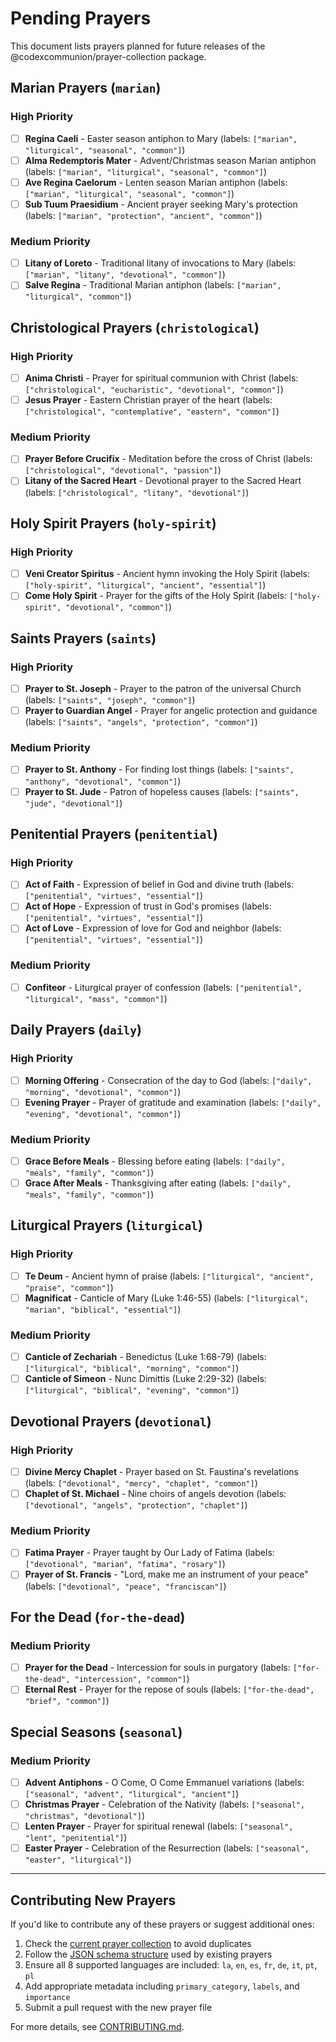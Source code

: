 # Pending Prayers

This document lists prayers planned for future releases of the @codexcommunion/prayer-collection package.

## Marian Prayers (`marian`)

### High Priority
- [ ] **Regina Caeli** - Easter season antiphon to Mary (labels: `["marian", "liturgical", "seasonal", "common"]`)
- [ ] **Alma Redemptoris Mater** - Advent/Christmas season Marian antiphon (labels: `["marian", "liturgical", "seasonal", "common"]`)
- [ ] **Ave Regina Caelorum** - Lenten season Marian antiphon (labels: `["marian", "liturgical", "seasonal", "common"]`)
- [ ] **Sub Tuum Praesidium** - Ancient prayer seeking Mary's protection (labels: `["marian", "protection", "ancient", "common"]`)

### Medium Priority
- [ ] **Litany of Loreto** - Traditional litany of invocations to Mary (labels: `["marian", "litany", "devotional", "common"]`)
- [ ] **Salve Regina** - Traditional Marian antiphon (labels: `["marian", "liturgical", "common"]`)

## Christological Prayers (`christological`)

### High Priority
- [ ] **Anima Christi** - Prayer for spiritual communion with Christ (labels: `["christological", "eucharistic", "devotional", "common"]`)
- [ ] **Jesus Prayer** - Eastern Christian prayer of the heart (labels: `["christological", "contemplative", "eastern", "common"]`)

### Medium Priority
- [ ] **Prayer Before Crucifix** - Meditation before the cross of Christ (labels: `["christological", "devotional", "passion"]`)
- [ ] **Litany of the Sacred Heart** - Devotional prayer to the Sacred Heart (labels: `["christological", "litany", "devotional"]`)

## Holy Spirit Prayers (`holy-spirit`)

### High Priority
- [ ] **Veni Creator Spiritus** - Ancient hymn invoking the Holy Spirit (labels: `["holy-spirit", "liturgical", "ancient", "essential"]`)
- [ ] **Come Holy Spirit** - Prayer for the gifts of the Holy Spirit (labels: `["holy-spirit", "devotional", "common"]`)

## Saints Prayers (`saints`)

### High Priority
- [ ] **Prayer to St. Joseph** - Prayer to the patron of the universal Church (labels: `["saints", "joseph", "common"]`)
- [ ] **Prayer to Guardian Angel** - Prayer for angelic protection and guidance (labels: `["saints", "angels", "protection", "common"]`)

### Medium Priority
- [ ] **Prayer to St. Anthony** - For finding lost things (labels: `["saints", "anthony", "devotional", "common"]`)
- [ ] **Prayer to St. Jude** - Patron of hopeless causes (labels: `["saints", "jude", "devotional"]`)

## Penitential Prayers (`penitential`)

### High Priority
- [ ] **Act of Faith** - Expression of belief in God and divine truth (labels: `["penitential", "virtues", "essential"]`)
- [ ] **Act of Hope** - Expression of trust in God's promises (labels: `["penitential", "virtues", "essential"]`)
- [ ] **Act of Love** - Expression of love for God and neighbor (labels: `["penitential", "virtues", "essential"]`)

### Medium Priority
- [ ] **Confiteor** - Liturgical prayer of confession (labels: `["penitential", "liturgical", "mass", "common"]`)

## Daily Prayers (`daily`)

### High Priority
- [ ] **Morning Offering** - Consecration of the day to God (labels: `["daily", "morning", "devotional", "common"]`)
- [ ] **Evening Prayer** - Prayer of gratitude and examination (labels: `["daily", "evening", "devotional", "common"]`)

### Medium Priority
- [ ] **Grace Before Meals** - Blessing before eating (labels: `["daily", "meals", "family", "common"]`)
- [ ] **Grace After Meals** - Thanksgiving after eating (labels: `["daily", "meals", "family", "common"]`)

## Liturgical Prayers (`liturgical`)

### High Priority
- [ ] **Te Deum** - Ancient hymn of praise (labels: `["liturgical", "ancient", "praise", "common"]`)
- [ ] **Magnificat** - Canticle of Mary (Luke 1:46-55) (labels: `["liturgical", "marian", "biblical", "essential"]`)

### Medium Priority
- [ ] **Canticle of Zechariah** - Benedictus (Luke 1:68-79) (labels: `["liturgical", "biblical", "morning", "common"]`)
- [ ] **Canticle of Simeon** - Nunc Dimittis (Luke 2:29-32) (labels: `["liturgical", "biblical", "evening", "common"]`)

## Devotional Prayers (`devotional`)

### High Priority
- [ ] **Divine Mercy Chaplet** - Prayer based on St. Faustina's revelations (labels: `["devotional", "mercy", "chaplet", "common"]`)
- [ ] **Chaplet of St. Michael** - Nine choirs of angels devotion (labels: `["devotional", "angels", "protection", "chaplet"]`)

### Medium Priority
- [ ] **Fatima Prayer** - Prayer taught by Our Lady of Fatima (labels: `["devotional", "marian", "fatima", "rosary"]`)
- [ ] **Prayer of St. Francis** - "Lord, make me an instrument of your peace" (labels: `["devotional", "peace", "franciscan"]`)

## For the Dead (`for-the-dead`)

### Medium Priority
- [ ] **Prayer for the Dead** - Intercession for souls in purgatory (labels: `["for-the-dead", "intercession", "common"]`)
- [ ] **Eternal Rest** - Prayer for the repose of souls (labels: `["for-the-dead", "brief", "common"]`)

## Special Seasons (`seasonal`)

### Medium Priority
- [ ] **Advent Antiphons** - O Come, O Come Emmanuel variations (labels: `["seasonal", "advent", "liturgical", "ancient"]`)
- [ ] **Christmas Prayer** - Celebration of the Nativity (labels: `["seasonal", "christmas", "devotional"]`)
- [ ] **Lenten Prayer** - Prayer for spiritual renewal (labels: `["seasonal", "lent", "penitential"]`)
- [ ] **Easter Prayer** - Celebration of the Resurrection (labels: `["seasonal", "easter", "liturgical"]`)

---

## Contributing New Prayers

If you'd like to contribute any of these prayers or suggest additional ones:

1. Check the [current prayer collection](lib/prayer-index.json) to avoid duplicates
2. Follow the [JSON schema structure](prayers/) used by existing prayers
3. Ensure all 8 supported languages are included: `la`, `en`, `es`, `fr`, `de`, `it`, `pt`, `pl`
4. Add appropriate metadata including `primary_category`, `labels`, and `importance`
5. Submit a pull request with the new prayer file

For more details, see [CONTRIBUTING.md](CONTRIBUTING.md).